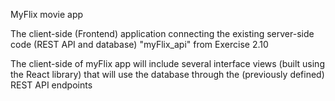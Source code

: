 MyFlix movie app

The client-side (Frontend) application connecting the existing server-side code (REST API and database) "myFlix_api" from Exercise 2.10

The client-side of myFlix app will include several interface views (built using the React library) that will use the database through the (previously defined) REST API endpoints
